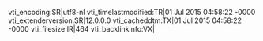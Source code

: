 vti_encoding:SR|utf8-nl
vti_timelastmodified:TR|01 Jul 2015 04:58:22 -0000
vti_extenderversion:SR|12.0.0.0
vti_cacheddtm:TX|01 Jul 2015 04:58:22 -0000
vti_filesize:IR|464
vti_backlinkinfo:VX|
